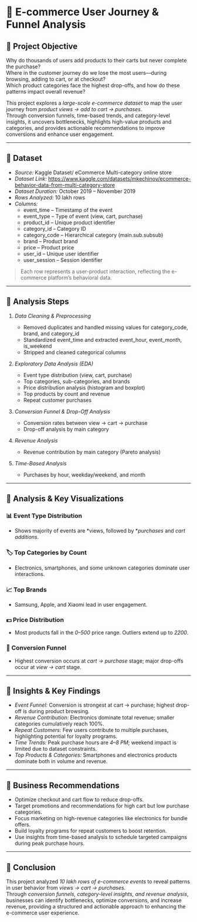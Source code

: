 # 🛒 E-commerce User Journey & Funnel Analysis

## 🔹 Project Objective
Why do thousands of users add products to their carts but never complete the purchase?  
Where in the customer journey do we lose the most users—during browsing, adding to cart, or at checkout?  
Which product categories face the highest drop-offs, and how do these patterns impact overall revenue?  

This project explores a *large-scale e-commerce dataset* to map the user journey from *product views → add to cart → purchases*.  
Through conversion funnels, time-based trends, and category-level insights, it uncovers bottlenecks, highlights high-value products and categories, and provides actionable recommendations to improve conversions and enhance user engagement.

---

## 🔹 Dataset
- *Source:* Kaggle Dataset/ eCommerce Multi-category online store
- *Dataset Link:*  https://www.kaggle.com/datasets/mkechinov/ecommerce-behavior-data-from-multi-category-store
- *Dataset Duration:* October 2019 – November 2019  
- *Rows Analyzed:* 10 lakh rows  
- *Columns:*  
  - event_time – Timestamp of the event  
  - event_type – Type of event (view, cart, purchase)  
  - product_id – Unique product identifier  
  - category_id – Category ID  
  - category_code – Hierarchical category (main.sub.subsub)  
  - brand – Product brand  
  - price – Product price  
  - user_id – Unique user identifier  
  - user_session – Session identifier  

> Each row represents a user-product interaction, reflecting the e-commerce platform’s behavioral data.

---

## 🔹 Analysis Steps
1. *Data Cleaning & Preprocessing*  
   - Removed duplicates and handled missing values for category_code, brand, and category_id  
   - Standardized event_time and extracted event_hour, event_month, is_weekend  
   - Stripped and cleaned categorical columns  

2. *Exploratory Data Analysis (EDA)*  
   - Event type distribution (view, cart, purchase)  
   - Top categories, sub-categories, and brands  
   - Price distribution analysis (histogram and boxplot)  
   - Top products by count and revenue  
   - Repeat customer purchases  

3. *Conversion Funnel & Drop-Off Analysis*  
   - Conversion rates between view → cart → purchase  
   - Drop-off analysis by main category  

4. *Revenue Analysis*  
   - Revenue contribution by main category (Pareto analysis)  

5. *Time-Based Analysis*  
   - Purchases by hour, weekday/weekend, and month  

---

## 🔹 Analysis & Key Visualizations
### 📊 Event Type Distribution
- Shows majority of events are *views, followed by **purchases* and *cart additions*.

### 🏷 Top Categories by Count
- Electronics, smartphones, and some unknown categories dominate user interactions.

### 📈 Top Brands
- Samsung, Apple, and Xiaomi lead in user engagement.

### 💵 Price Distribution
- Most products fall in the *0–500* price range. Outliers extend up to *2200*.

### 🛒 Conversion Funnel
- Highest conversion occurs at *cart → purchase* stage; major drop-offs occur at *view → cart* stage.

---

## 🔹 Insights & Key Findings
- *Event Funnel:* Conversion is strongest at cart → purchase; highest drop-off is during product browsing.  
- *Revenue Contribution:* Electronics dominate total revenue; smaller categories cumulatively reach 100%.  
- *Repeat Customers:* Few users contribute to multiple purchases, highlighting potential for loyalty programs.  
- *Time Trends:* Peak purchase hours are *4–8 PM*; weekend impact is limited due to dataset constraints.  
- *Top Products & Categories:* Smartphones and electronics products dominate both in volume and revenue.

---

## 🔹 Business Recommendations
- Optimize checkout and cart flow to reduce drop-offs.  
- Target promotions and recommendations for high cart but low purchase categories.  
- Focus marketing on high-revenue categories like electronics for bundle offers.  
- Build loyalty programs for repeat customers to boost retention.  
- Use insights from time-based analysis to schedule targeted campaigns during peak purchase hours.

---

## 🔹 Conclusion
This project analyzed *10 lakh rows of e-commerce events* to reveal patterns in user behavior from *views → cart → purchases*.  
Through *conversion funnels, category-level insights, and revenue analysis*, businesses can identify bottlenecks, optimize conversions, and increase revenue, providing a structured and actionable approach to enhancing the e-commerce user experience.
